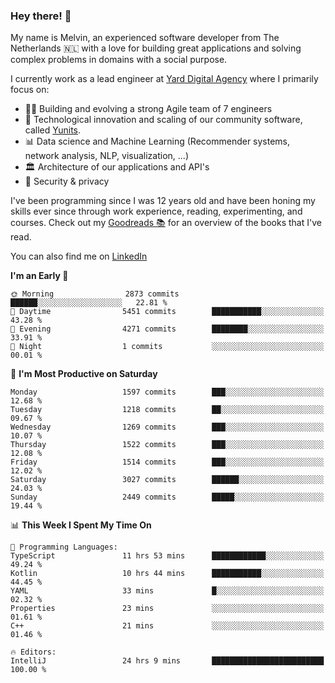 ### Hey there! 👋

My name is Melvin, an experienced software developer from The Netherlands 🇳🇱 with a love for building great applications and solving complex problems in domains with a social purpose. 

I currently work as a lead engineer at [Yard Digital Agency](https://github.com/yardinternet) where I primarily focus on:

* 👏🏼 Building and evolving a strong Agile team of 7 engineers
* 🚀 Technological innovation and scaling of our community software, called [Yunits](https://www.yunits.com/).
* 📊 Data science and Machine Learning (Recommender systems, network analysis, NLP, visualization, ...)
* 🏛 Architecture of our applications and API's
* 🔐 Security & privacy

I've been programming since I was 12 years old and have been honing my skills ever since through work experience, reading, experimenting, and courses.
Check out my [Goodreads 📚](https://goodreads.com/melvinkoopmans) for an overview of the books that I've read. 

You can also find me on [LinkedIn](https://www.linkedin.com/in/melvinkoopmans)

<!--START_SECTION:waka-->
**I'm an Early 🐤** 

```text
🌞 Morning                2873 commits        ██████░░░░░░░░░░░░░░░░░░░   22.81 % 
🌆 Daytime                5451 commits        ███████████░░░░░░░░░░░░░░   43.28 % 
🌃 Evening                4271 commits        ████████░░░░░░░░░░░░░░░░░   33.91 % 
🌙 Night                  1 commits           ░░░░░░░░░░░░░░░░░░░░░░░░░   00.01 % 
```
📅 **I'm Most Productive on Saturday** 

```text
Monday                   1597 commits        ███░░░░░░░░░░░░░░░░░░░░░░   12.68 % 
Tuesday                  1218 commits        ██░░░░░░░░░░░░░░░░░░░░░░░   09.67 % 
Wednesday                1269 commits        ███░░░░░░░░░░░░░░░░░░░░░░   10.07 % 
Thursday                 1522 commits        ███░░░░░░░░░░░░░░░░░░░░░░   12.08 % 
Friday                   1514 commits        ███░░░░░░░░░░░░░░░░░░░░░░   12.02 % 
Saturday                 3027 commits        ██████░░░░░░░░░░░░░░░░░░░   24.03 % 
Sunday                   2449 commits        █████░░░░░░░░░░░░░░░░░░░░   19.44 % 
```


📊 **This Week I Spent My Time On** 

```text
💬 Programming Languages: 
TypeScript               11 hrs 53 mins      ████████████░░░░░░░░░░░░░   49.24 % 
Kotlin                   10 hrs 44 mins      ███████████░░░░░░░░░░░░░░   44.45 % 
YAML                     33 mins             █░░░░░░░░░░░░░░░░░░░░░░░░   02.32 % 
Properties               23 mins             ░░░░░░░░░░░░░░░░░░░░░░░░░   01.61 % 
C++                      21 mins             ░░░░░░░░░░░░░░░░░░░░░░░░░   01.46 % 

🔥 Editors: 
IntelliJ                 24 hrs 9 mins       █████████████████████████   100.00 % 
```


<!--END_SECTION:waka-->

